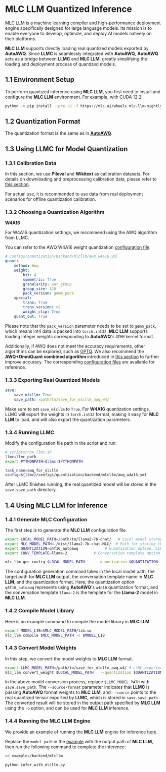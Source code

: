 
# MLC LLM Quantized Inference

[MLC LLM](https://github.com/mlc-ai/mlc-llm) is a machine learning compiler and high-performance deployment engine specifically designed for large language models. Its mission is to enable everyone to develop, optimize, and deploy AI models natively on their platforms.

**MLC LLM** supports directly loading real quantized models exported by **AutoAWQ**. Since **LLMC** is seamlessly integrated with **AutoAWQ**, **AutoAWQ** acts as a bridge between **LLMC** and **MLC LLM**, greatly simplifying the loading and deployment process of quantized models.

## 1.1 Environment Setup

To perform quantized inference using **MLC LLM**, you first need to install and configure the **MLC LLM** environment. For example, with CUDA 12.2:

```bash
python -m pip install --pre -U -f https://mlc.ai/wheels mlc-llm-nightly-cu122 mlc-ai-nightly-cu122
```

## 1.2 Quantization Format

The quantization format is the same as in [**AutoAWQ**](https://llmc-en.readthedocs.io/en/latest/backend/autoawq.html).

## 1.3 Using LLMC for Model Quantization

### 1.3.1 Calibration Data

In this section, we use **Pileval** and **Wikitext** as calibration datasets. For details on downloading and preprocessing calibration data, please refer to [this section](https://llmc-en.readthedocs.io/en/latest/configs.html).

For actual use, it is recommended to use data from real deployment scenarios for offline quantization calibration.

### 1.3.2 Choosing a Quantization Algorithm

**W4A16**

For W4A16 quantization settings, we recommend using the AWQ algorithm from LLMC.

You can refer to the AWQ W4A16 weight quantization [configuration file](https://github.com/ModelTC/llmc/tree/main/configs/quantization/backend/mlcllm/awq_w4a16.yml):

```yaml
# configs/quantization/backend/mlcllm/awq_w4a16.yml
quant:
    method: Awq
    weight:
        bit: 4
        symmetric: True
        granularity: per_group
        group_size: 128
        pack_version: gemm_pack
    special:
        trans: True
        trans_version: v2
        weight_clip: True
    quant_out: True  
```

Please note that the `pack_version` parameter needs to be set to `gemm_pack`, which means int4 data is packed into `torch.int32`. **MLC LLM** supports loading integer weights corresponding to **AutoAWQ**'s `GEMM` kernel format.

Additionally, if AWQ does not meet the accuracy requirements, other algorithms can be explored, such as [GPTQ](https://github.com/ModelTC/llmc/tree/main/configs/quantization/backend/mlcllm/gptq_w4a16.yml). We also recommend the **AWQ+OmniQuant combined algorithm** introduced in [this section](https://llmc-en.readthedocs.io/en/latest/practice/awq_omni.html) to further improve accuracy. The corresponding [configuration files](https://github.com/ModelTC/llmc/tree/main/configs/quantization/backend/mlcllm/w4a16_combin) are available for reference.

### 1.3.3 Exporting Real Quantized Models

```yaml
save:
    save_mlcllm: True
    save_path: /path/to/save_for_mlcllm_awq_w4/
```

Make sure to set `save_mlcllm` to `True`. For **W4A16** quantization settings, LLMC will export the weights in `torch.int32` format, making it easy for **MLC LLM** to load, and will also export the quantization parameters.

### 1.3.4 Running LLMC

Modify the configuration file path in the script and run:

```bash
# scripts/run_llmc.sh
llmc=llmc_path
export PYTHONPATH=$llmc:$PYTHONPATH

task_name=awq_for_mlcllm
config=${llmc}/configs/quantization/backend/mlcllm/awq_w4a16.yml
```

After LLMC finishes running, the real quantized model will be stored in the `save.save_path` directory.

## 1.4 Using MLC LLM for Inference

### 1.4.1 Generate MLC Configuration

The first step is to generate the **MLC LLM** configuration file.

```bash
export LOCAL_MODEL_PATH=/path/to/llama2-7b-chat/   # Local model storage path
export MLC_MODEL_PATH=./dist/llama2-7b-chat-MLC/  # Path for storing the processed MLC model
export QUANTIZATION=q4f16_autoawq            # Quantization option, LLMC currently only supports the q4f16_autoawq format
export CONV_TEMPLATE=llama-2            # Conversation template option

mlc_llm gen_config $LOCAL_MODEL_PATH     --quantization $QUANTIZATION     --conv-template $CONV_TEMPLATE     -o $MLC_MODEL_PATH
```

The configuration generation command takes in the local model path, the target path for **MLC LLM** output, the conversation template name in **MLC LLM**, and the quantization format. Here, the quantization option `q4f16_autoawq` represents using **AutoAWQ**'s `w4a16` quantization format, and the conversation template `llama-2` is the template for the **Llama-2** model in **MLC LLM**.

### 1.4.2 Compile Model Library

Here is an example command to compile the model library in **MLC LLM**:

```bash
export MODEL_LIB=$MLC_MODEL_PATH/lib.so
mlc_llm compile $MLC_MODEL_PATH -o $MODEL_LIB
```

### 1.4.3 Convert Model Weights

In this step, we convert the model weights to **MLC LLM** format.

```bash
export LLMC_MODEL_PATH=/path/to/save_for_mlcllm_awq_w4/ # LLMC-exported real quantized model
mlc_llm convert_weight $LOCAL_MODEL_PATH   --quantization $QUANTIZATION   -o $MLC_MODEL_PATH   --source-format awq   --source $LLMC_MODEL_PATH/mlcllm_quant_model/model.safetensors
```

In the above model conversion process, replace `$LLMC_MODEL_PATH` with `save.save_path`. The `--source-format` parameter indicates that **LLMC** is passing **AutoAWQ** format weights to **MLC LLM**, and `--source` points to the real quantized tensor exported by **LLMC**, which is stored in `save.save_path`. The converted result will be stored in the output path specified by **MLC LLM** using the `-o` option, and can be used for **MLC LLM** inference.

### 1.4.4 Running the MLC LLM Engine

We provide an example of running the **MLC LLM** engine for inference [here](https://github.com/ModelTC/llmc/blob/main/examples/backend/mlcllm/infer_with_mlcllm.py).

Replace the `model_path` in the [example](https://github.com/ModelTC/llmc/blob/main/examples/backend/mlcllm/infer_with_mlcllm.py) with the output path of **MLC LLM**, then run the following command to complete the inference:

```bash
cd examples/backend/mlcllm

python infer_with_mlcllm.py
```

